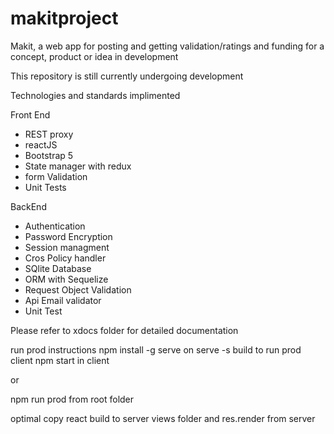 # makitproject
Makit, a web app for posting and getting validation/ratings and funding for a concept, product or idea in development

This repository is still currently undergoing development

Technologies and standards implimented

Front End
- REST proxy
- reactJS
- Bootstrap 5
- State manager with redux
- form Validation
- Unit Tests

BackEnd
- Authentication
- Password Encryption
- Session managment
- Cros Policy handler
- SQlite Database
- ORM with Sequelize
- Request Object Validation
- Api Email validator
- Unit Test

Please refer to xdocs folder for detailed documentation

run prod instructions 
npm install -g serve on
serve -s build to run prod client
npm start in client

or

npm run prod from root folder

optimal copy react build to server views folder and res.render from server


